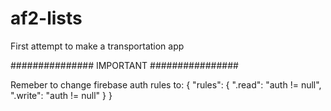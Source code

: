 # af2-lists

First attempt to make a transportation app

############### IMPORTANT ################

Remeber to change firebase auth rules to:
{
  "rules": {
    ".read": "auth != null",
    ".write": "auth != null"
  }
}
